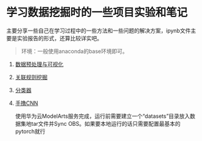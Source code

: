 # 学习数据挖掘时的一些项目实验和笔记
主要分享一些自己在学习过程中的一些方法和一些问题的解决方案，ipynb文件主要是实验报告的形式，还算比较详实吧。

> 环境：一般使用anaconda的base环境即可。

1. [数据预处理与可视化](./preprocess%20and%20visualization)

2. [关联规则挖掘](./Association%20rule%20mining)

3. [分类器](./Classification)

4. [手撸CNN](./Deep%20learning)

   ​	使用华为云ModelArts服务完成，运行前需要建立一个“datasets”目录放入数据集地tar文件并Sync OBS。如果要本地运行的话只需要配置最基本的pytorch就行
